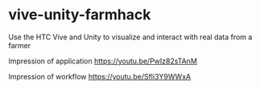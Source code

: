 # vive-unity-farmhack
Use the HTC Vive and Unity to visualize and interact with real data from a farmer

Impression of application
https://youtu.be/PwIz82sTAnM

Impression of workflow
https://youtu.be/Sfli3Y9WWxA
